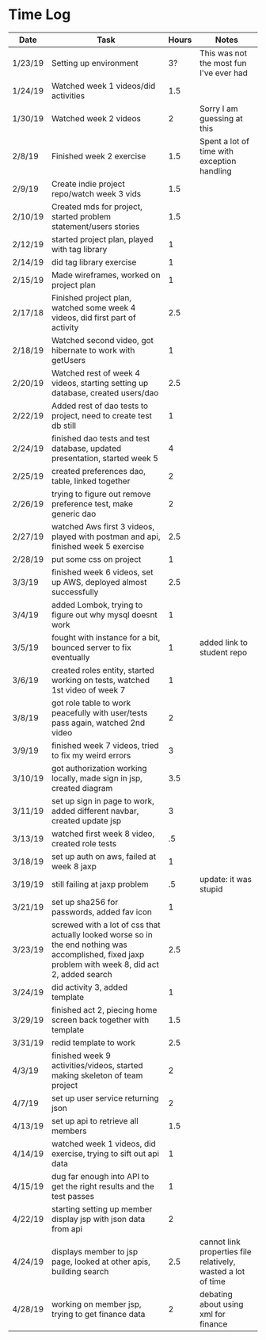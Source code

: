 # Time Log

| Date | Task | Hours | Notes|
|------|------|-------|------|
| 1/23/19|Setting up environment | 3?| This was not the most fun I've ever had |
| 1/24/19|Watched week 1 videos/did activities | 1.5|  |
| 1/30/19|Watched week 2 videos | 2| Sorry I am guessing at this |
| 2/8/19|Finished week 2 exercise | 1.5| Spent a lot of time with exception handling  |
| 2/9/19|Create indie project repo/watch week 3 vids |1.5|  |
| 2/10/19|Created mds for project, started problem statement/users stories | 1.5|  |
| 2/12/19|started project plan, played with tag library |1| |
| 2/14/19|did tag library exercise|1| |
| 2/15/19| Made wireframes, worked on project plan |1| |
| 2/17/18|Finished project plan, watched some week 4 videos, did first part of activity|2.5| |
| 2/18/19|Watched second video, got hibernate to work with getUsers|1||
| 2/20/19|Watched rest of week 4 videos, starting setting up database, created users/dao|2.5|
| 2/22/19| Added rest of dao tests to project, need to create test db still|1||
| 2/24/19|finished dao tests and test database, updated presentation, started week 5|4||
| 2/25/19 |created preferences dao, table, linked together|2||
| 2/26/19|trying to figure out remove preference test, make generic dao|2||
| 2/27/19|watched Aws first 3 videos, played with postman and api, finished week 5 exercise|2.5| |
| 2/28/19|put some css on project |1 | |
| 3/3/19|finished week 6 videos, set up AWS, deployed almost successfully|2.5| |
| 3/4/19|added Lombok, trying to figure out why mysql doesnt work|1| |
| 3/5/19|fought with instance for a bit, bounced server to fix eventually|1| added link to student repo |
| 3/6/19|created roles entity, started working on tests, watched 1st video of week 7|1| |
| 3/8/19|got role table to work peacefully with user/tests pass again, watched 2nd video|2| |
| 3/9/19|finished week 7 videos, tried to fix my weird errors |3||
| 3/10/19| got authorization working locally, made sign in jsp, created diagram |3.5 |
| 3/11/19|set up sign in page to work, added different navbar, created update jsp|3||
| 3/13/19|watched first week 8 video, created role tests|.5|
| 3/18/19|set up auth on aws, failed at week 8 jaxp|1||
| 3/19/19|still failing at jaxp problem|.5|update: it was stupid|
| 3/21/19|set up sha256 for passwords, added fav icon |1|||
| 3/23/19|screwed with a lot of css that actually looked worse so in the end nothing was accomplished, fixed jaxp problem with week 8, did act 2, added search|2.5||
| 3/24/19|did activity 3, added template|1||
| 3/29/19|finished act 2, piecing home screen back together with template |1.5 | |
| 3/31/19| redid template to work| 2.5||
| 4/3/19|finished week 9 activities/videos, started making skeleton of team project |2| |
| 4/7/19| set up user service returning json| 2| |
| 4/13/19| set up api to retrieve all members | 1.5 | |
| 4/14/19| watched week 1 videos, did exercise, trying to sift out api data|1||
| 4/15/19|dug far enough into API to get the right results and the test passes|1| |
| 4/22/19| starting setting up member display jsp with json data from api|2| |
| 4/24/19| displays member to jsp page, looked at other apis, building search |2.5| cannot link properties file relatively, wasted a lot of time |
| 4/28/19| working on member jsp, trying to get finance data | 2 | debating about using xml for finance |